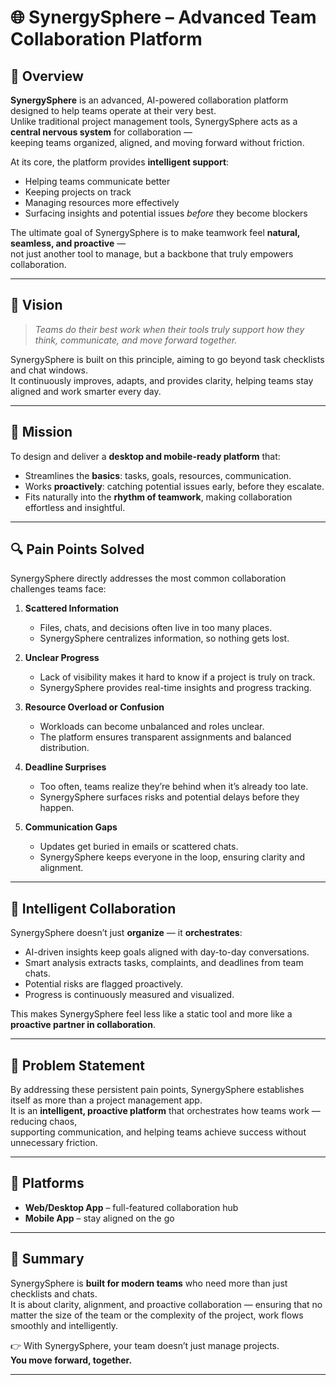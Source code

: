 # 🌐 SynergySphere – Advanced Team Collaboration Platform

## 📖 Overview

**SynergySphere** is an advanced, AI-powered collaboration platform designed to help teams operate at their very best.  
Unlike traditional project management tools, SynergySphere acts as a **central nervous system** for collaboration —  
keeping teams organized, aligned, and moving forward without friction.

At its core, the platform provides **intelligent support**:  
- Helping teams communicate better  
- Keeping projects on track  
- Managing resources more effectively  
- Surfacing insights and potential issues *before* they become blockers  

The ultimate goal of SynergySphere is to make teamwork feel **natural, seamless, and proactive** —  
not just another tool to manage, but a backbone that truly empowers collaboration.

---

## 🎯 Vision

> *Teams do their best work when their tools truly support how they think, communicate, and move forward together.*

SynergySphere is built on this principle, aiming to go beyond task checklists and chat windows.  
It continuously improves, adapts, and provides clarity, helping teams stay aligned and work smarter every day.

---

## 🚀 Mission

To design and deliver a **desktop and mobile-ready platform** that:  
- Streamlines the **basics**: tasks, goals, resources, communication.  
- Works **proactively**: catching potential issues early, before they escalate.  
- Fits naturally into the **rhythm of teamwork**, making collaboration effortless and insightful.  

---

## 🔍 Pain Points Solved

SynergySphere directly addresses the most common collaboration challenges teams face:

1. **Scattered Information**  
   - Files, chats, and decisions often live in too many places.  
   - SynergySphere centralizes information, so nothing gets lost.  

2. **Unclear Progress**  
   - Lack of visibility makes it hard to know if a project is truly on track.  
   - SynergySphere provides real-time insights and progress tracking.  

3. **Resource Overload or Confusion**  
   - Workloads can become unbalanced and roles unclear.  
   - The platform ensures transparent assignments and balanced distribution.  

4. **Deadline Surprises**  
   - Too often, teams realize they’re behind when it’s already too late.  
   - SynergySphere surfaces risks and potential delays before they happen.  

5. **Communication Gaps**  
   - Updates get buried in emails or scattered chats.  
   - SynergySphere keeps everyone in the loop, ensuring clarity and alignment.  

---

## 🤖 Intelligent Collaboration

SynergySphere doesn’t just **organize** — it **orchestrates**:  
- AI-driven insights keep goals aligned with day-to-day conversations.  
- Smart analysis extracts tasks, complaints, and deadlines from team chats.  
- Potential risks are flagged proactively.  
- Progress is continuously measured and visualized.  

This makes SynergySphere feel less like a static tool and more like a **proactive partner in collaboration**.

---

## 🌟 Problem Statement

By addressing these persistent pain points, SynergySphere establishes itself as more than a project management app.  
It is an **intelligent, proactive platform** that orchestrates how teams work — reducing chaos,  
supporting communication, and helping teams achieve success without unnecessary friction.  

---

## 📱 Platforms

- **Web/Desktop App** – full-featured collaboration hub  
- **Mobile App** – stay aligned on the go  

---

## 📌 Summary

SynergySphere is **built for modern teams** who need more than just checklists and chats.  
It is about clarity, alignment, and proactive collaboration — ensuring that no matter the size of the team or the complexity of the project, work flows smoothly and intelligently.  

👉 With SynergySphere, your team doesn’t just manage projects.  
**You move forward, together.**

---
